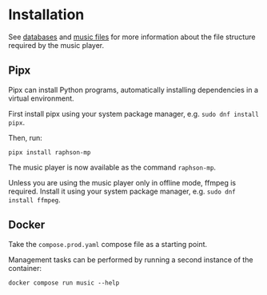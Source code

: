 # Installation

See [databases](./databases.md) and [music files](./music-files.md) for more information about the file structure required by the music player.

## Pipx

Pipx can install Python programs, automatically installing dependencies in a virtual environment.

First install pipx using your system package manager, e.g. `sudo dnf install pipx`.

Then, run:

```
pipx install raphson-mp
```

The music player is now available as the command `raphson-mp`.

Unless you are using the music player only in offline mode, ffmpeg is required. Install it using your system package manager, e.g. `sudo dnf install ffmpeg`.

## Docker

Take the `compose.prod.yaml` compose file as a starting point.

Management tasks can be performed by running a second instance of the container:
```
docker compose run music --help
```
